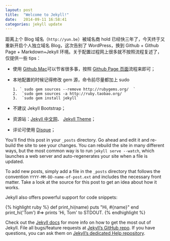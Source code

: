 ```yaml
---
layout: post
title:  "Welcome to Jekyll!"
date:   2014-09-11 16:58:41
categories: jekyll update
---
```


距离上个 Blog 域名（`http://yun.be`）被域名商 hold 已经快三年了，今天终于又重新开启个人独立域名 Blog，这次告别了 WordPress，换到 Github + Github Page +  Markdown+Jekyll 环境。关于配置过程网上很多就不按照流程复述了，仅提供一些 tips：

- 使用 [Github Mac](https://mac.github.com/)可以节省很多事，按照 [Github Page 页面](https://pages.github.com/)流程来即可；
- 本地配置的时候记得修改 gem 源，命令前尽量都加上 sudo
     
      1. ` sudo gem sources --remove http://rubygems.org/  `
      2.  `sudo gem sources -a http://ruby.taobao.org/ `
      3.  `sudo gem install jekyll`

- 不建议 Jekyll Bootstrap；
- 资源站：[Jekyll 中文网](http://jekyllcn.com/)、 [Jekyll Theme](http://jekyllthemes.org/)；
- 评论可使用 [Disque](https://disqus.com/)；




You’ll find this post in your `_posts` directory. Go ahead and edit it and re-build the site to see your changes. You can rebuild the site in many different ways, but the most common way is to run `jekyll serve --watch`, which launches a web server and auto-regenerates your site when a file is updated.

To add new posts, simply add a file in the `_posts` directory that follows the convention `YYYY-MM-DD-name-of-post.ext` and includes the necessary front matter. Take a look at the source for this post to get an idea about how it works.

Jekyll also offers powerful support for code snippets:

{% highlight ruby %}
def print_hi(name)
  puts "Hi, #{name}"
end
print_hi('Tom')
#=> prints 'Hi, Tom' to STDOUT.
{% endhighlight %}

Check out the [Jekyll docs][jekyll] for more info on how to get the most out of Jekyll. File all bugs/feature requests at [Jekyll’s GitHub repo][jekyll-gh]. If you have questions, you can ask them on [Jekyll’s dedicated Help repository][jekyll-help].

[jekyll]:      http://jekyllrb.com
[jekyll-gh]:   https://github.com/jekyll/jekyll
[jekyll-help]: https://github.com/jekyll/jekyll-help



